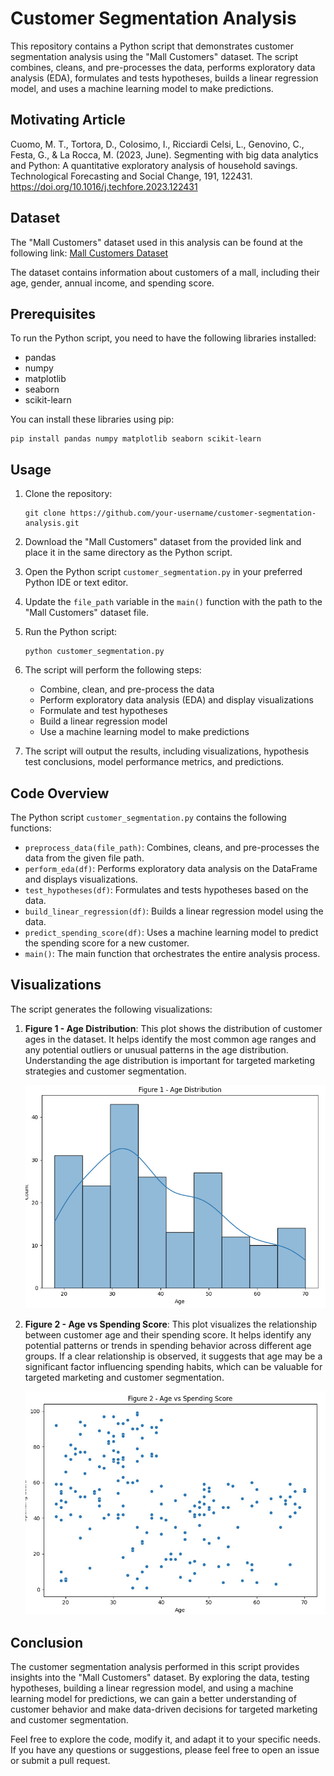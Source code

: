 # Customer Segmentation Analysis

This repository contains a Python script that demonstrates customer segmentation analysis using the "Mall Customers" dataset. The script combines, cleans, and pre-processes the data, performs exploratory data analysis (EDA), formulates and tests hypotheses, builds a linear regression model, and uses a machine learning model to make predictions.

## Motivating Article
Cuomo, M. T., Tortora, D., Colosimo, I., Ricciardi Celsi, L., Genovino, C., Festa, G., & La Rocca, M. (2023, June). Segmenting with big data analytics and Python: A quantitative exploratory analysis of household savings. Technological Forecasting and Social Change, 191, 122431. https://doi.org/10.1016/j.techfore.2023.122431

## Dataset

The "Mall Customers" dataset used in this analysis can be found at the following link:
[Mall Customers Dataset](https://github.com/ericyoc/exploratory_data_analysis_demo/tree/main/ml_data)

The dataset contains information about customers of a mall, including their age, gender, annual income, and spending score.

## Prerequisites

To run the Python script, you need to have the following libraries installed:
- pandas
- numpy
- matplotlib
- seaborn
- scikit-learn

You can install these libraries using pip:
```
pip install pandas numpy matplotlib seaborn scikit-learn
```

## Usage

1. Clone the repository:
   ```
   git clone https://github.com/your-username/customer-segmentation-analysis.git
   ```

2. Download the "Mall Customers" dataset from the provided link and place it in the same directory as the Python script.

3. Open the Python script `customer_segmentation.py` in your preferred Python IDE or text editor.

4. Update the `file_path` variable in the `main()` function with the path to the "Mall Customers" dataset file.

5. Run the Python script:
   ```
   python customer_segmentation.py
   ```

6. The script will perform the following steps:
   - Combine, clean, and pre-process the data
   - Perform exploratory data analysis (EDA) and display visualizations
   - Formulate and test hypotheses
   - Build a linear regression model
   - Use a machine learning model to make predictions

7. The script will output the results, including visualizations, hypothesis test conclusions, model performance metrics, and predictions.

## Code Overview

The Python script `customer_segmentation.py` contains the following functions:

- `preprocess_data(file_path)`: Combines, cleans, and pre-processes the data from the given file path.
- `perform_eda(df)`: Performs exploratory data analysis on the DataFrame and displays visualizations.
- `test_hypotheses(df)`: Formulates and tests hypotheses based on the data.
- `build_linear_regression(df)`: Builds a linear regression model using the data.
- `predict_spending_score(df)`: Uses a machine learning model to predict the spending score for a new customer.
- `main()`: The main function that orchestrates the entire analysis process.

## Visualizations

The script generates the following visualizations:

1. **Figure 1 - Age Distribution**: This plot shows the distribution of customer ages in the dataset. It helps identify the most common age ranges and any potential outliers or unusual patterns in the age distribution. Understanding the age distribution is important for targeted marketing strategies and customer segmentation.

   ![Figure 1 - Age Distribution](https://github.com/ericyoc/exploratory_data_analysis_demo/blob/main/results/figure_1.jpg)

2. **Figure 2 - Age vs Spending Score**: This plot visualizes the relationship between customer age and their spending score. It helps identify any potential patterns or trends in spending behavior across different age groups. If a clear relationship is observed, it suggests that age may be a significant factor influencing spending habits, which can be valuable for targeted marketing and customer segmentation.

   ![Figure 2 - Age vs Spending Score](https://github.com/ericyoc/exploratory_data_analysis_demo/blob/main/results/Figure_2.jpg)

## Conclusion

The customer segmentation analysis performed in this script provides insights into the "Mall Customers" dataset. By exploring the data, testing hypotheses, building a linear regression model, and using a machine learning model for predictions, we can gain a better understanding of customer behavior and make data-driven decisions for targeted marketing and customer segmentation.

Feel free to explore the code, modify it, and adapt it to your specific needs. If you have any questions or suggestions, please feel free to open an issue or submit a pull request.
